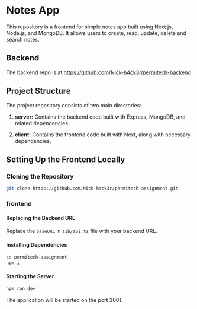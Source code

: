 # Notes App

This repository is a frontend for simple notes app built using Next.js, Node.js, and MongoDB. It allows users to create, read, update, delete and search notes.

## Backend

The backend repo is at <https://github.com/Nick-h4ck3r/permitech-backend>

## Project Structure

The project repository consists of two main directories:

1. **server:** Contains the backend code built with Express, MongoDB, and related dependencies.

2. **client:** Contains the frontend code built with Next, along with necessary dependencies.

## Setting Up the Frontend Locally

### Cloning the Repository

```bash
git clone https://github.com/Nick-h4ck3r/permitech-assignment.git
```

### frontend

#### Replacing the Backend URL

Replace the `baseURL` in `lib/api.ts` file with your backend URL.

#### Installing Dependencies

```bash
cd permitech-assignment
npm i
```

#### Starting the Server

```bash
npm run dev
```

The application will be started on the port 3001.
